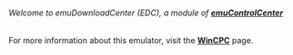 ###### Welcome to emuDownloadCenter (EDC), a module of [**emuControlCenter**](https://github.com/PhoenixInteractiveNL/emuControlCenter/wiki/)

For more information about this emulator, visit the [**WinCPC**](https://github.com/PhoenixInteractiveNL/emuDownloadCenter/wiki/Emulator-wincpc#menu) page.
